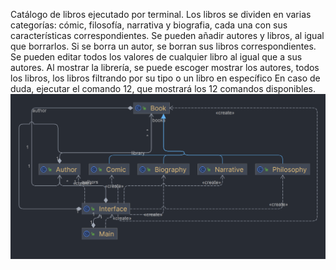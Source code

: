 Catálogo de libros ejecutado por terminal.
Los libros se dividen en varias categorías: cómic, filosofía, narrativa y biografia, cada una con sus características correspondientes.
Se pueden añadir autores y libros, al igual que borrarlos.
Si se borra un autor, se borran sus libros correspondientes.
Se pueden editar todos los valores de cualquier libro al igual que a sus autores.
Al mostrar la librería, se puede escoger mostrar los autores, todos los libros, los libros filtrando por su tipo o un libro en específico
En caso de duda, ejecutar el comando 12, que mostrará los 12 comandos disponibles.
![Alt text](https://github.com/PabloCorzo/Catalogo/blob/main/UML.png)
